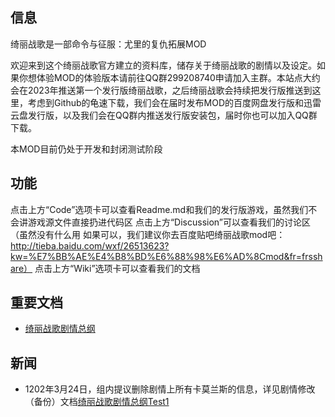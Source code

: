 ## 信息
绮丽战歌是一部命令与征服：尤里的复仇拓展MOD

欢迎来到这个绮丽战歌官方建立的资料库，储存关于绮丽战歌的剧情以及设定。如果你想体验MOD的体验版本请前往QQ群299208740申请加入主群。本站点大约会在2023年推送第一个发行版绮丽战歌，之后绮丽战歌会持续把发行版推送到这里，考虑到Github的龟速下载，我们会在届时发布MOD的百度网盘发行版和迅雷云盘发行版，以及我们会在QQ群内推送发行版安装包，届时你也可以加入QQ群下载。

本MOD目前仍处于开发和封闭测试阶段

## 功能
点击上方“Code”选项卡可以查看Readme.md和我们的发行版游戏，虽然我们不会讲游戏源文件直接扔进代码区
点击上方“Discussion”可以查看我们的讨论区（虽然没有什么用 如果可以，我们建议你去百度贴吧绮丽战歌mod吧：http://tieba.baidu.com/wxf/26513623?kw=%E7%BB%AE%E4%B8%BD%E6%88%98%E6%AD%8Cmod&fr=frsshare）
点击上方“Wiki”选项卡可以查看我们的文档
## 重要文档
- [绮丽战歌剧情总纲](https://github.com/HymnOfWar/Hymn-of-war-official/wiki/Plot-outline-ultimate)


## 新闻
- 1202年3月24日，组内提议删除剧情上所有卡莫兰斯的信息，详见剧情修改（备份）文档[绮丽战歌剧情总纲Test1](https://github.com/HymnOfWar/Hymn-of-war-official/wiki/Plot-outline-Test1)
